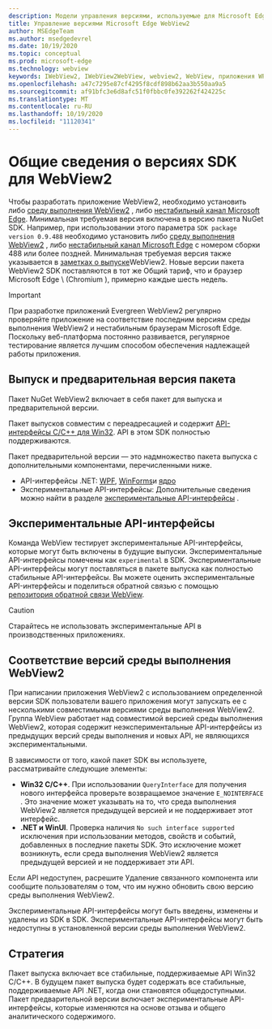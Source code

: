 ```yaml
---
description: Модели управления версиями, используемые для Microsoft Edge WebView2
title: Управление версиями Microsoft Edge WebView2
author: MSEdgeTeam
ms.author: msedgedevrel
ms.date: 10/19/2020
ms.topic: conceptual
ms.prod: microsoft-edge
ms.technology: webview
keywords: IWebView2, IWebView2WebView, webview2, WebView, приложения WPF, WPF, EDGE, ICoreWebView2, ICoreWebView2Host, элемент управления "браузер", HTML Edge
ms.openlocfilehash: a47c7295e87cf4295f8cdf898b62aa3b550aa9a5
ms.sourcegitcommit: af91bfc3e6d8afc51f0fbbc0fe392262f424225c
ms.translationtype: MT
ms.contentlocale: ru-RU
ms.lasthandoff: 10/19/2020
ms.locfileid: "11120341"
---
```

# Общие сведения о версиях SDK для WebView2  

Чтобы разработать приложение WebView2, необходимо установить либо [среду выполнения WebView2][MicrosoftDeveloperEdgeWebview2] , либо [нестабильный канал Microsoft Edge][MicrosoftedgeinsiderDownload].  Минимальная требуемая версия включена в версию пакета NuGet SDK.  Например, при использовании этого параметра `SDK package version 0.9.488` необходимо установить либо [среду выполнения WebView2][MicrosoftDeveloperEdgeWebview2] , либо [нестабильный канал Microsoft Edge][MicrosoftedgeinsiderDownload] с номером сборки 488 или более поздней.  Минимальная требуемая версия также указывается в [заметках о выпуске][Releasenotes]WebView2.  Новые версии пакета WebView2 SDK поставляются в тот же Общий тариф, что и браузер Microsoft Edge \ (Chromium \), примерно каждые шесть недель.  

> [!IMPORTANT]
> При разработке приложений Evergreen WebView2 регулярно проверяйте приложение на соответствие последним версиям среды выполнения WebView2 и нестабильным браузерам Microsoft Edge.  Поскольку веб-платформа постоянно развивается, регулярное тестирование является лучшим способом обеспечения надлежащей работы приложения.  

## Выпуск и предварительная версия пакета  

Пакет NuGet WebView2 включает в себя пакет для выпуска и предварительной версии.  

Пакет выпусков совместим с переадресацией и содержит [API-интерфейсы C/C++ для Win32][ReferenceWin32].  API в этом SDK полностью поддерживаются.  

Пакет предварительной версии — это надмножество пакета выпуска с дополнительными компонентами, перечисленными ниже.  

*   API-интерфейсы .NET: [WPF][DotnetMicrosoftWebWebview2WpfNamespace], [WinForms][DotnetMicrosoftWebWebview2WinformsNamespace]и [ядро][DotnetMicrosoftWebWebview2CoreNamespace]  
*   Экспериментальные API-интерфейсы: Дополнительные сведения можно найти в разделе [экспериментальные API-интерфейсы](#experimental-apis) .  

## Экспериментальные API-интерфейсы  

Команда WebView тестирует экспериментальные API-интерфейсы, которые могут быть включены в будущие выпуски.  Экспериментальные API-интерфейсы помечены как `experimental` в SDK.  Экспериментальные API-интерфейсы могут поставляться в пакете выпуска как полностью стабильные API-интерфейсы.  Вы можете оценить экспериментальные API-интерфейсы и поделиться обратной связью с помощью [репозитория обратной связи WebView][GithubMicrosoftedgeWebviewfeedback].  

> [!CAUTION]
> Старайтесь не использовать экспериментальные API в производственных приложениях.  

## Соответствие версий среды выполнения WebView2  

При написании приложения WebView2 с использованием определенной версии SDK пользователи вашего приложения могут запускать ее с несколькими совместимыми версиями среды выполнения WebView2.  Группа WebView работает над совместимой версией среды выполнения WebView2, которая содержит неэкспериментальные API-интерфейсы из предыдущих версий среды выполнения и новых API, не являющихся экспериментальными.  

В зависимости от того, какой пакет SDK вы используете, рассматривайте следующие элементы: 

*   **Win32 C/C++**.  При использовании `QueryInterface` для получения нового интерфейса проверьте возвращаемое значение `E_NOINTERFACE` .  Это значение может указывать на то, что среда выполнения WebView2 является предыдущей версией и не поддерживает этот интерфейс.  
*   **.NET и WinUI**.  Проверка наличия `No such interface supported` исключения при использовании методов, свойств и событий, добавленных в последние пакеты SDK.  Это исключение может возникнуть, если среда выполнения WebView2 является предыдущей версией и не поддерживает эти API.  

Если API недоступен, расрешите Удаление связанного компонента или сообщите пользователям о том, что им нужно обновить свою версию среды выполнения WebView2.  

Экспериментальные API-интерфейсы могут быть введены, изменены и удалены из SDK в SDK.  Экспериментальные API-интерфейсы могут быть недоступны в установленной версии среды выполнения WebView2.  

## Стратегия  

Пакет выпуска включает все стабильные, поддерживаемые API Win32 C/C++.  В будущем пакет выпуска будет содержать все стабильные, поддерживаемые API .NET, когда они становятся общедоступными.  Пакет предварительной версии включает экспериментальные API-интерфейсы, которые изменяются на основе отзыва и общего аналитического содержимого.  

<!--## Versioning  

After you have used a particular version of the SDK to build your app, your app may end up running with an older or newer version of installed browser binaries.  Until version 1.0.0.0 of WebView2 there may be breaking changes during updates that prevent your SDK from working with different versions of installed browser binaries.  After version 1.0.0.0, different versions of the SDK may work with different versions of the installed browser by using the following best practices.  

1.  To account for breaking changes to the API be sure to check for failure when requesting the DLL export `CreateCoreWebView2Environment` and when running `QueryInterface` on any `CoreWebView2` object.  A return value of `E_NOINTERFACE` indicates that the SDK is not compatible with the Microsoft Edge browser binaries.  
1.  Checking for failure from `QueryInterface` also accounts for cases where the SDK is newer than the version of the Microsoft Edge browser and your app attempts to use an interface of which the Microsoft Edge browser is unaware.  

1.  When an interface is unavailable, you may consider disabling the associated feature if possible, or otherwise informing your users to update their browsers.  -->  

<!--links -->  

[Releasenotes]: ../releasenotes.md "Заметки о выпуске для WebView2 SDK | Документы Microsoft"  

[DeployedgeChannels]: /deployedge/microsoft-edge-channels "Общие сведения о каналах Microsoft Edge | Документы Microsoft"  

[DotnetMicrosoftWebWebview2CoreNamespace]: /dotnet/api/microsoft.web.webview2.core "Пространство имен Microsoft. Web. WebView2. Core | Документы Microsoft"  
[DotnetMicrosoftWebWebview2WpfNamespace]: /dotnet/api/microsoft.web.webview2.wpf "Пространство имен Microsoft. Web. WebView2. WPF | Документы Microsoft"  
[DotnetMicrosoftWebWebview2WinformsNamespace]: /dotnet/api/microsoft.web.webview2.winforms "Пространство имен Microsoft. Web. WebView2. WinForms | Документы Microsoft"  
[ReferenceWin32]: /microsoft-edge/webview2/reference/win32 "Справочник по WebView2 Win32 C++ | Документы Microsoft"  

[MicrosoftDeveloperEdgeWebview2]: https://developer.microsoft.com/microsoft-edge/webview2/ "Microsoft Edge WebView2 | Разработчик Майкрософт"  

[GithubMicrosoftedgeWebviewfeedback]: https://github.com/MicrosoftEdge/WebViewFeedback "WebView Feedback-MicrosoftEdge/WebViewFeedback | GitHub"  

[MicrosoftedgeinsiderDownload]: https://www.microsoftedgeinsider.com/download "Скачайте каналы предварительной оценки Microsoft Edge"  
